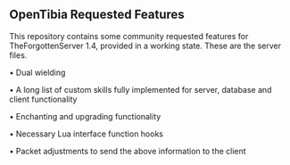 ## OpenTibia Requested Features
This repository contains some community requested features for TheForgottenServer 1.4, provided in a working state. These are the server files.

• Dual wielding

• A long list of custom skills fully implemented for server, database and client functionality

• Enchanting and upgrading functionality

• Necessary Lua interface function hooks

• Packet adjustments to send the above information to the client

